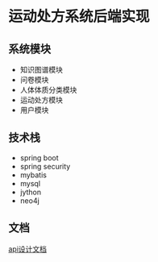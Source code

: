 # 运动处方系统后端实现
## 系统模块
- 知识图谱模块
- 问卷模块
- 人体体质分类模块
- 运动处方模块
- 用户模块
## 技术栈
- spring boot
- spring security
- mybatis
- mysql
- jython
- neo4j
## 文档
[api设计文档](https://docs.qq.com/doc/DR0lZdnlsS3FZQ3lQ?friendUin=sTqPwKm0JEuLmxkcQTR06w%3D%3D&tdsourcetag=s_macqq_aiomsg&jumpuin=458861463)
